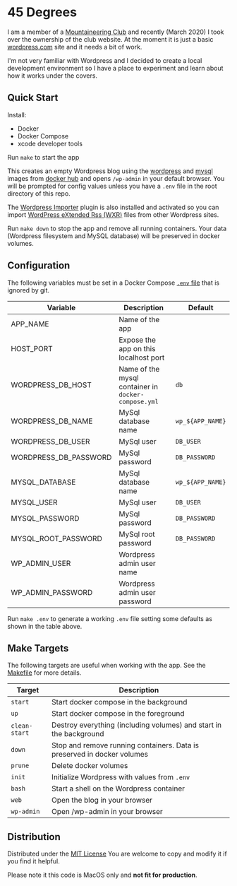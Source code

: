 # 45 Degrees 

I am a member of a [Mountaineering Club](https://45degreesmc.wordpress.com/) and recently (March 2020) I took over the ownership of the club website.  At the moment it is just a basic [wordpress.com](https://wordpress.com) site and it needs a bit of work.

I'm not very familiar with Wordpress and I decided to create a local development environment so I have a place to experiment and learn about how it works under the covers.

## Quick Start 

Install:

* Docker
* Docker Compose
* xcode developer tools 

Run `make` to start the app

This creates an empty Wordpress blog using the [wordpress](https://hub.docker.com/_/wordpress) and [mysql](https://hub.docker.com/_/mysql) images from [docker hub](https://hub.docker.com/) and opens `/wp-admin` in your default browser.  You will be prompted for config values unless you have a `.env` file in the root directory of this repo.

The [Wordpress Importer](https://en-gb.wordpress.org/plugins/wordpress-importer/) plugin is also installed and activated so you can import [WordPress eXtended Rss (WXR)](https://devtidbits.com/2011/03/16/the-wordpress-extended-rss-wxr-exportimport-xml-document-format-decoded-and-explained/) files from other Wordpress sites.

Run `make down` to stop the app and remove all running containers.  Your data (Wordpress filesystem and MySQL database) will be preserved in docker volumes.

## Configuration

The following variables must be set in a Docker Compose [`.env` file](https://docs.docker.com/compose/env-file/) that is ignored by git.

| Variable | Description | Default |
| -------- | ----------- | ------- |
| APP_NAME | Name of the app | |
| HOST_PORT | Expose the app on this localhost port | |
| WORDPRESS_DB_HOST | Name of the mysql container in `docker-compose.yml` | `db` |
| WORDPRESS_DB_NAME | MySql database name | `wp_${APP_NAME}` |
| WORDPRESS_DB_USER | MySql user | `DB_USER` |
| WORDPRESS_DB_PASSWORD | MySql password | `DB_PASSWORD` |
| MYSQL_DATABASE | MySql database name | `wp_${APP_NAME}` |
| MYSQL_USER | MySql user | `DB_USER` |
| MYSQL_PASSWORD | MySql password | `DB_PASSWORD` |
| MYSQL_ROOT_PASSWORD | MySql root password | `DB_PASSWORD` |
| WP_ADMIN_USER | Wordpress admin user name | |
| WP_ADMIN_PASSWORD | Wordpress admin user password ||

Run `make .env` to generate a working `.env` file setting some defaults as shown in the table above.

## Make Targets

The following targets are useful when working with the app. See the [Makefile](/blob/master/Makefile) for more details.

| Target | Description |
| ------ | ----------- |
| `start` | Start docker compose in the background |
| `up` | Start docker compose in the foreground |
| `clean-start` | Destroy everything (including volumes) and start in the background |
| `down` | Stop and remove running containers.  Data is preserved in docker volumes |
| `prune` | Delete docker volumes |
| `init` | Initialize Wordpress with values from `.env` |
| `bash` | Start a shell on the Wordpress container |
| `web`  | Open the blog in your browser |
| `wp-admin` | Open /wp-admin in your browser |

## Distribution

Distributed under the [MIT License](/blob/master/LICENSE) You are welcome to copy and modify it if you find it helpful.

Please note it this code is MacOS only and **not fit for production**.


